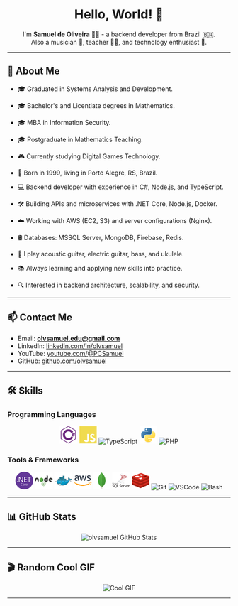 <!-- Title -->
<div align="center">
  <h1>Hello, World! 👋</h1>
</div>

<!-- Presentation -->
<p align="center">
  I'm <strong>Samuel de Oliveira</strong> 👨‍💻 - a backend developer from Brazil 🇧🇷.<br>
  Also a musician 🎸, teacher 👨‍🏫, and technology enthusiast 🚀.
</p>

---

## 🧠 About Me

- 🎓 Graduated in Systems Analysis and Development.
- 🎓 Bachelor's and Licentiate degrees in Mathematics.
- 🎓 MBA in Information Security.
- 🎓 Postgraduate in Mathematics Teaching.
- 🎮 Currently studying Digital Games Technology.

- 📍 Born in 1999, living in Porto Alegre, RS, Brazil.
- 💻 Backend developer with experience in C#, Node.js, and TypeScript.
- 🛠️ Building APIs and microservices with .NET Core, Node.js, Docker.
- ☁️ Working with AWS (EC2, S3) and server configurations (Nginx).
- 🛢️ Databases: MSSQL Server, MongoDB, Firebase, Redis.

- 🎸 I play acoustic guitar, electric guitar, bass, and ukulele.
- 📚 Always learning and applying new skills into practice.
- 🔍 Interested in backend architecture, scalability, and security.

---

## 📫 Contact Me

- Email: **olvsamuel.edu@gmail.com**
- LinkedIn: [linkedin.com/in/olvsamuel](https://www.linkedin.com/in/olvsamuel)
- YouTube: [youtube.com/@PCSamuel](https://www.youtube.com/@PCSamuel)
- GitHub: [github.com/olvsamuel](https://github.com/olvsamuel)

---

## 🛠️ Skills

### Programming Languages
<div align="center">
  <img alt="C#" height="40" src="https://raw.githubusercontent.com/devicons/devicon/master/icons/csharp/csharp-line.svg">
  <img alt="JavaScript" height="40" src="https://raw.githubusercontent.com/devicons/devicon/master/icons/javascript/javascript-plain.svg">
  <img alt="TypeScript" height="40" src="https://cdn.jsdelivr.net/gh/devicons/devicon/icons/typescript/typescript-original.svg">
  <img alt="Python" height="40" src="https://raw.githubusercontent.com/devicons/devicon/master/icons/python/python-original.svg">
  <img alt="PHP" height="40" src="https://cdn.jsdelivr.net/gh/devicons/devicon/icons/php/php-original.svg">
</div>

### Tools & Frameworks
<div align="center">
  <img alt="DotnetCore" height="40" src="https://raw.githubusercontent.com/devicons/devicon/master/icons/dotnetcore/dotnetcore-original.svg">
  <img alt="NodeJS" height="40" src="https://raw.githubusercontent.com/devicons/devicon/master/icons/nodejs/nodejs-original-wordmark.svg">
  <img alt="Docker" height="40" src="https://raw.githubusercontent.com/devicons/devicon/master/icons/docker/docker-original.svg">
  <img alt="AWS" height="40" src="https://raw.githubusercontent.com/devicons/devicon/master/icons/amazonwebservices/amazonwebservices-original-wordmark.svg">
  <img alt="MongoDB" height="40" src="https://raw.githubusercontent.com/devicons/devicon/master/icons/mongodb/mongodb-original.svg">
  <img alt="MSSQL" height="40" src="https://raw.githubusercontent.com/devicons/devicon/master/icons/microsoftsqlserver/microsoftsqlserver-original-wordmark.svg">
  <img alt="Redis" height="40" src="https://raw.githubusercontent.com/devicons/devicon/master/icons/redis/redis-original.svg">
  <img alt="Git" height="40" src="https://cdn.jsdelivr.net/gh/devicons/devicon/icons/git/git-original.svg">
  <img alt="VSCode" height="40" src="https://cdn.jsdelivr.net/gh/devicons/devicon/icons/vscode/vscode-original.svg">
  <img alt="Bash" height="40" src="https://cdn.jsdelivr.net/gh/devicons/devicon/icons/bash/bash-original.svg">
</div>

---

## 📊 GitHub Stats

<div align="center">
  <img src="https://github-readme-stats.vercel.app/api?username=olvsamuel&show_icons=true&theme=apprentice" alt="olvsamuel GitHub Stats">
</div>

---

## 🎬 Random Cool GIF

<p align="center">
  <img src="https://github.com/Anmol-Baranwal/Cool-GIFs-For-GitHub/assets/74038190/0c7eb6ed-663b-4ce4-bfbd-18239a38ba1b" alt="Cool GIF" width="600">
</p>

---

